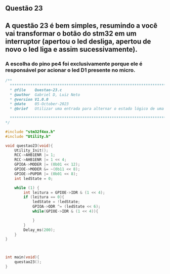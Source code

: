 ## Questão 23

## A questão 23 é bem simples, resumindo a você vai transformar o botão do stm32 em um interruptor (apertou o led desliga, apertou de novo o led liga e assim sucessivamente).

### A escolha do pino pe4 foi exclusivamente porque ele é responsável por acionar o led D1 presente no micro.


````C 
/**
  ***************************************************************************************************
  * @file    Questao-23.c 
  * @author  Gabriel D, Luiz Neto 
  * @version V1.0.0
  * @date    05-October-2023
  * @brief   Utilizar uma entrada para alternar o estado lógico de uma saída de um LED.

  ***************************************************************************************************
*/

#include "stm32f4xx.h"
#include "Utility.h"

void questao23(void){
	Utility_Init();
	RCC->AHB1ENR |= 1;
	RCC->AHB1ENR |= 1 << 4;
	GPIOA->MODER |= (0b01 << 12);
	GPIOE->MODER &= ~(0b11 << 8);
	GPIOE->PUPDR |= (0b01 << 8);
	int ledState = 0;

	while (1) {
		int leitura = GPIOE->IDR & (1 << 4);
		if (leitura == 0){
			ledState = !ledState;
			GPIOA->ODR ^= (ledState << 6);
			while(GPIOE->IDR & (1 << 4)){

			}
		}
		Delay_ms(200);
	}
}



int main(void){
    questao23();
}
````
